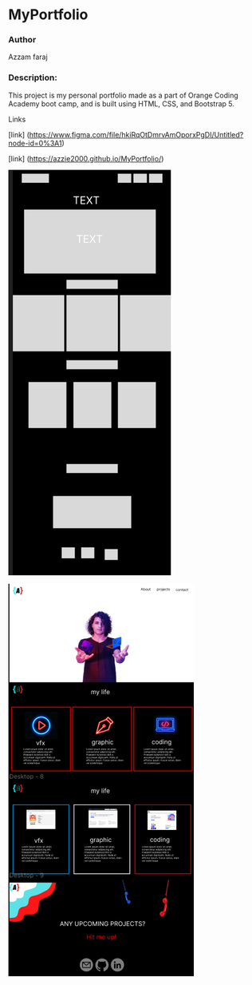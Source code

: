 # MyPortfolio

### Author

Azzam faraj

### Description:

This project is my personal portfolio made as a part of Orange Coding Academy boot camp, and is built using HTML, CSS, and Bootstrap 5.

Links

[link] (https://www.figma.com/file/hkiRqOtDmrvAmOporxPgDI/Untitled?node-id=0%3A1)

[link] (https://azzie2000.github.io/MyPortfolio/)

![](design/wire%20frame.png)

![](design/mockup.png)
